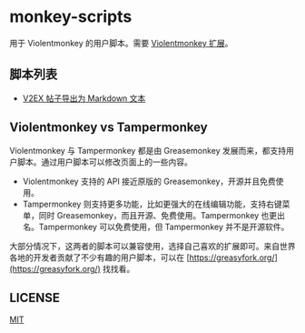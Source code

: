 # monkey-scripts

用于 Violentmonkey 的用户脚本。需要 [Violentmonkey 扩展](https://violentmonkey.github.io/get-it/)。

## 脚本列表

- [V2EX 帖子导出为 Markdown 文本](dist/export_v2ex_thread.js)

## Violentmonkey vs Tampermonkey

Violentmonkey 与 Tampermonkey 都是由 Greasemonkey 发展而来，都支持用户脚本。通过用户脚本可以修改页面上的一些内容。

- Violentmonkey 支持的 API 接近原版的 Greasemonkey，开源并且免费使用。
- Tampermonkey 则支持更多功能，比如更强大的在线编辑功能，支持右键菜单，同时 Greasemonkey，而且开源、免费使用。Tampermonkey 也更出名。Tampermonkey 可以免费使用，但 Tampermonkey 并不是开源软件。

大部分情况下，这两者的脚本可以兼容使用，选择自己喜欢的扩展即可。来自世界各地的开发者贡献了不少有趣的用户脚本，可以在 [https://greasyfork.org/](https://greasyfork.org/) 找找看。

## LICENSE

[MIT](LICENSE)
